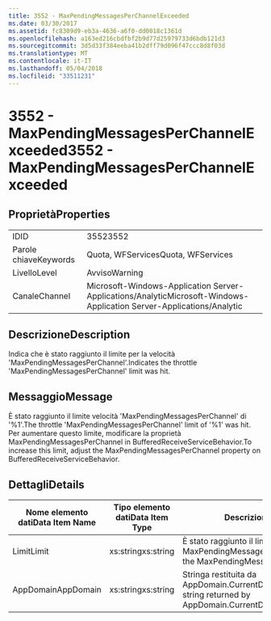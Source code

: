 ```yaml
---
title: 3552 - MaxPendingMessagesPerChannelExceeded
ms.date: 03/30/2017
ms.assetid: fc8309d9-eb3a-4636-a6f0-dd0018c1361d
ms.openlocfilehash: a163ed216cbdfbf2b9d77d25979733d6bdb121d3
ms.sourcegitcommit: 3d5d33f384eeba41b2dff79d096f47ccc8d8f03d
ms.translationtype: MT
ms.contentlocale: it-IT
ms.lasthandoff: 05/04/2018
ms.locfileid: "33511231"
---
```

# <a name="3552---maxpendingmessagesperchannelexceeded"></a><span data-ttu-id="f5f30-102">3552 - MaxPendingMessagesPerChannelExceeded</span><span class="sxs-lookup"><span data-stu-id="f5f30-102">3552 - MaxPendingMessagesPerChannelExceeded</span></span>
## <a name="properties"></a><span data-ttu-id="f5f30-103">Proprietà</span><span class="sxs-lookup"><span data-stu-id="f5f30-103">Properties</span></span>  
  
|||  
|-|-|  
|<span data-ttu-id="f5f30-104">ID</span><span class="sxs-lookup"><span data-stu-id="f5f30-104">ID</span></span>|<span data-ttu-id="f5f30-105">3552</span><span class="sxs-lookup"><span data-stu-id="f5f30-105">3552</span></span>|  
|<span data-ttu-id="f5f30-106">Parole chiave</span><span class="sxs-lookup"><span data-stu-id="f5f30-106">Keywords</span></span>|<span data-ttu-id="f5f30-107">Quota, WFServices</span><span class="sxs-lookup"><span data-stu-id="f5f30-107">Quota, WFServices</span></span>|  
|<span data-ttu-id="f5f30-108">Livello</span><span class="sxs-lookup"><span data-stu-id="f5f30-108">Level</span></span>|<span data-ttu-id="f5f30-109">Avviso</span><span class="sxs-lookup"><span data-stu-id="f5f30-109">Warning</span></span>|  
|<span data-ttu-id="f5f30-110">Canale</span><span class="sxs-lookup"><span data-stu-id="f5f30-110">Channel</span></span>|<span data-ttu-id="f5f30-111">Microsoft-Windows-Application Server-Applications/Analytic</span><span class="sxs-lookup"><span data-stu-id="f5f30-111">Microsoft-Windows-Application Server-Applications/Analytic</span></span>|  
  
## <a name="description"></a><span data-ttu-id="f5f30-112">Descrizione</span><span class="sxs-lookup"><span data-stu-id="f5f30-112">Description</span></span>  
 <span data-ttu-id="f5f30-113">Indica che è stato raggiunto il limite per la velocità 'MaxPendingMessagesPerChannel'.</span><span class="sxs-lookup"><span data-stu-id="f5f30-113">Indicates the throttle 'MaxPendingMessagesPerChannel' limit was hit.</span></span>  
  
## <a name="message"></a><span data-ttu-id="f5f30-114">Messaggio</span><span class="sxs-lookup"><span data-stu-id="f5f30-114">Message</span></span>  
 <span data-ttu-id="f5f30-115">È stato raggiunto il limite velocità 'MaxPendingMessagesPerChannel' di '%1'.</span><span class="sxs-lookup"><span data-stu-id="f5f30-115">The throttle 'MaxPendingMessagesPerChannel' limit of  '%1' was hit.</span></span> <span data-ttu-id="f5f30-116">Per aumentare questo limite, modificare la proprietà MaxPendingMessagesPerChannel in BufferedReceiveServiceBehavior.</span><span class="sxs-lookup"><span data-stu-id="f5f30-116">To increase this limit, adjust the MaxPendingMessagesPerChannel property on BufferedReceiveServiceBehavior.</span></span>  
  
## <a name="details"></a><span data-ttu-id="f5f30-117">Dettagli</span><span class="sxs-lookup"><span data-stu-id="f5f30-117">Details</span></span>  
  
|<span data-ttu-id="f5f30-118">Nome elemento dati</span><span class="sxs-lookup"><span data-stu-id="f5f30-118">Data Item Name</span></span>|<span data-ttu-id="f5f30-119">Tipo elemento dati</span><span class="sxs-lookup"><span data-stu-id="f5f30-119">Data Item Type</span></span>|<span data-ttu-id="f5f30-120">Descrizione</span><span class="sxs-lookup"><span data-stu-id="f5f30-120">Description</span></span>|  
|--------------------|--------------------|-----------------|  
|<span data-ttu-id="f5f30-121">Limit</span><span class="sxs-lookup"><span data-stu-id="f5f30-121">Limit</span></span>|<span data-ttu-id="f5f30-122">xs:string</span><span class="sxs-lookup"><span data-stu-id="f5f30-122">xs:string</span></span>|<span data-ttu-id="f5f30-123">È stato raggiunto il limite per la velocità MaxPendingMessagesPerChannel.</span><span class="sxs-lookup"><span data-stu-id="f5f30-123">The limit of the MaxPendingMessagesPerChannel throttle.</span></span>|  
|<span data-ttu-id="f5f30-124">AppDomain</span><span class="sxs-lookup"><span data-stu-id="f5f30-124">AppDomain</span></span>|<span data-ttu-id="f5f30-125">xs:string</span><span class="sxs-lookup"><span data-stu-id="f5f30-125">xs:string</span></span>|<span data-ttu-id="f5f30-126">Stringa restituita da AppDomain.CurrentDomain.FriendlyName.</span><span class="sxs-lookup"><span data-stu-id="f5f30-126">The string returned by AppDomain.CurrentDomain.FriendlyName.</span></span>|
